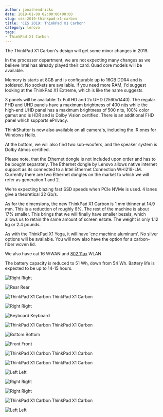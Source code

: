 ```yaml
---
author: jonashendrickx
date: 2019-01-08 02:00:06+00:00
slug: ces-2019-thinkpad-x1-carbon
title: 'CES 2019: ThinkPad X1 Carbon'
category: lenovo
tags:
- ThinkPad X1 Carbon
---
```

The ThinkPad X1 Carbon's design will get some minor changes in 2019.

In the processor department, we are not expecting many changes as we believe Intel has already played their card. Quad core models will be available.

Memory is starts at 8GB and is configurable up to 16GB DDR4 and is soldered. No sockets are available. If you need more RAM, I'd suggest looking at the ThinkPad X1 Extreme, which is like the name suggests.

3 panels will be available: 1x Full HD and 2x UHD (2560x1440). The regular FHD and UHD panels have a maximum brightness of 400 nits while the high-end UHD panel has a maximum brightness of 500 nits, 100% color gamut and is HDR and is Dolby Vision certified. There is an additional FHD panel which supports ePrivacy.

ThinkShutter is now also available on all camera's, including the IR ones for Windows Hello.

At the bottom, we will also find two sub-woofers, and the speaker system is Dolby Atmos certified.

Please note, that the Ethernet dongle is not included upon order and has to be bought separately. The Ethernet dongle by Lenovo allows native internet support as its connected to a Intel Ethernet Connection WHI219-LM. Currently there are two Ethernet dongles on the market to which we will refer as generation 1 and 2.

We're expecting blazing fast SSD speeds when PCIe NVMe is used. 4 lanes give a theoretical 32 Gb/s.

As for the dimensions, the new ThinkPad X1 Carbon is 1 mm thinner at 14.9 mm. This is a reduction of roughly 6%. The rest of the machine is about 17% smaller. This brings that we will finally have smaller bezels, which allows us to retain the same amount of screen estate. The weight is only 1.12 kg or 2.4 pounds.

As with the ThinkPad X1 Yoga, it will have 'cnc machine aluminum'. No silver options will be available. You will now also have the option for a carbon-fiber woven lid.

We also have cat 16 WWAN and [802.11ax](https://en.wikipedia.org/wiki/IEEE_802.11ax) WLAN.

The battery capacity is reduced to 51 Wh, down from 54 Wh. Battery life is expected to be up to 14-15 hours.

![Right](/assets/img/posts/thinkscopes/2019/01/thinkpadx1carbon_2019-17.jpg) Right



![Rear](/assets/img/posts/thinkscopes/2019/01/thinkpadx1carbon_2019-16.jpg) Rear



![ThinkPad X1 Carbon](/assets/img/posts/thinkscopes/2019/01/thinkpadx1carbon_2019-14.jpg) ThinkPad X1 Carbon



![Right](/assets/img/posts/thinkscopes/2019/01/thinkpadx1carbon_2019-13.jpg) Right



![Keyboard](/assets/img/posts/thinkscopes/2019/01/thinkpadx1carbon_2019-12.jpg) Keyboard



![ThinkPad X1 Carbon](/assets/img/posts/thinkscopes/2019/01/thinkpadx1carbon_2019-11.jpg) ThinkPad X1 Carbon



![Bottom](/assets/img/posts/thinkscopes/2019/01/thinkpadx1carbon_2019-10.jpg) Bottom



![Front](/assets/img/posts/thinkscopes/2019/01/thinkpadx1carbon_2019-9.jpg) Front



![ThinkPad X1 Carbon](/assets/img/posts/thinkscopes/2019/01/thinkpadx1carbon_2019-8.jpg) ThinkPad X1 Carbon



![ThinkPad X1 Carbon](/assets/img/posts/thinkscopes/2019/01/thinkpadx1carbon_2019-7.jpg) ThinkPad X1 Carbon



![Left](/assets/img/posts/thinkscopes/2019/01/thinkpadx1carbon_2019-5.jpg) Left



![Right](/assets/img/posts/thinkscopes/2019/01/thinkpadx1carbon_2019-4.jpg) Right



![Right](/assets/img/posts/thinkscopes/2019/01/thinkpadx1carbon_2019-3.jpg) Right



![ThinkPad X1 Carbon](/assets/img/posts/thinkscopes/2019/01/thinkpadx1carbon_2019-2.jpg) ThinkPad X1 Carbon



![Left](/assets/img/posts/thinkscopes/2019/01/thinkpadx1carbon_2019-1.jpg) Left
